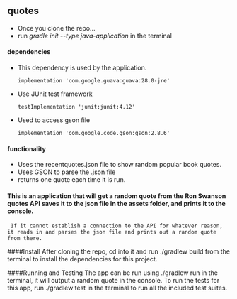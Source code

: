 ## quotes

- Once you clone the repo...
- run *gradle init --type java-application* in the terminal
 
 #### dependencies
 - This dependency is used by the application.
      
       implementation 'com.google.guava:guava:28.0-jre'
   
 - Use JUnit test framework
       
       testImplementation 'junit:junit:4.12'
 
 - Used to access gson file
   
       implementation 'com.google.code.gson:gson:2.8.6'
       
       
#### functionality

-  Uses the recentquotes.json file to show random popular book quotes.
- Uses GSON to parse the .json file
- returns one quote each time it is run. 

#### This is an application that will get a random quote from the Ron Swanson quotes API saves it to the json file in the assets folder, and prints it to the console.
     
     If it cannot establish a connection to the API for whatever reason, it reads in and parses the json file and prints out a random quote from there.
     
####Install
     After cloning the repo, cd into it and run ./gradlew build from the terminal to install the dependencies for this project.
     
####Running and Testing
     The app can be run using ./gradlew run in the terminal, it will output a random quote in the console. To run the tests for this app, run ./gradlew test in the terminal to run all the included test suites.
